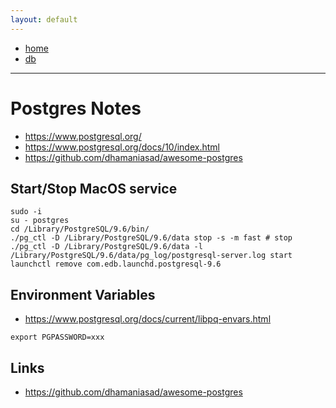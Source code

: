 ```yaml
---
layout: default
---
```

- [home](/index.md)
- [db](/db.md)

---
# Postgres Notes
- <https://www.postgresql.org/>
- <https://www.postgresql.org/docs/10/index.html>
- <https://github.com/dhamaniasad/awesome-postgres>

## Start/Stop MacOS service
```
sudo -i
su - postgres
cd /Library/PostgreSQL/9.6/bin/
./pg_ctl -D /Library/PostgreSQL/9.6/data stop -s -m fast # stop
./pg_ctl -D /Library/PostgreSQL/9.6/data -l /Library/PostgreSQL/9.6/data/pg_log/postgresql-server.log start
launchctl remove com.edb.launchd.postgresql-9.6
```

## Environment Variables
- <https://www.postgresql.org/docs/current/libpq-envars.html>
```
export PGPASSWORD=xxx
```

## Links
- <https://github.com/dhamaniasad/awesome-postgres>

